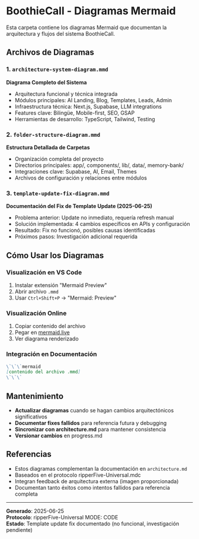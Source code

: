 # BoothieCall - Diagramas Mermaid

Esta carpeta contiene los diagramas Mermaid que documentan la arquitectura y flujos del sistema BoothieCall.

## Archivos de Diagramas

### 1. `architecture-system-diagram.mmd`

**Diagrama Completo del Sistema**

- Arquitectura funcional y técnica integrada
- Módulos principales: AI Landing, Blog, Templates, Leads, Admin
- Infraestructura técnica: Next.js, Supabase, LLM integrations
- Features clave: Bilingüe, Mobile-first, SEO, GSAP
- Herramientas de desarrollo: TypeScript, Tailwind, Testing

### 2. `folder-structure-diagram.mmd`

**Estructura Detallada de Carpetas**

- Organización completa del proyecto
- Directorios principales: app/, components/, lib/, data/, memory-bank/
- Integraciones clave: Supabase, AI, Email, Themes
- Archivos de configuración y relaciones entre módulos

### 3. `template-update-fix-diagram.mmd`

**Documentación del Fix de Template Update (2025-06-25)**

- Problema anterior: Update no inmediato, requería refresh manual
- Solución implementada: 4 cambios específicos en APIs y configuración
- Resultado: Fix no funcionó, posibles causas identificadas
- Próximos pasos: Investigación adicional requerida

## Cómo Usar los Diagramas

### Visualización en VS Code

1. Instalar extensión "Mermaid Preview"
2. Abrir archivo `.mmd`
3. Usar `Ctrl+Shift+P` → "Mermaid: Preview"

### Visualización Online

1. Copiar contenido del archivo
2. Pegar en [mermaid.live](https://mermaid.live)
3. Ver diagrama renderizado

### Integración en Documentación

```markdown
\`\`\`mermaid
[contenido del archivo .mmd]
\`\`\`
```

## Mantenimiento

- **Actualizar diagramas** cuando se hagan cambios arquitectónicos significativos
- **Documentar fixes fallidos** para referencia futura y debugging
- **Sincronizar con architecture.md** para mantener consistencia
- **Versionar cambios** en progress.md

## Referencias

- Estos diagramas complementan la documentación en `architecture.md`
- Baseados en el protocolo ripperFive-Universal.mdc
- Integran feedback de arquitectura externa (imagen proporcionada)
- Documentan tanto éxitos como intentos fallidos para referencia completa

---

**Generado**: 2025-06-25  
**Protocolo**: ripperFive-Universal MODE: CODE  
**Estado**: Template update fix documentado (no funcional, investigación pendiente)
